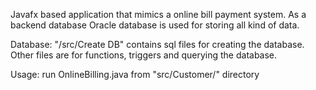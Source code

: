 Javafx based application that mimics a online bill payment system. As a backend database Oracle database is used for storing all kind of data.

Database:
"/src/Create DB" contains sql files for creating the database. Other files are for functions, triggers and querying the database.

Usage:
run OnlineBilling.java from "src/Customer/" directory